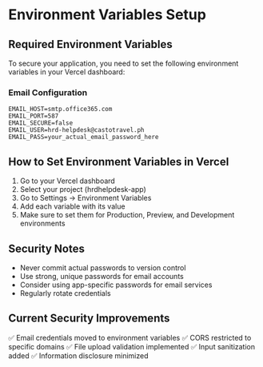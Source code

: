 # Environment Variables Setup

## Required Environment Variables

To secure your application, you need to set the following environment variables in your Vercel dashboard:

### Email Configuration
```
EMAIL_HOST=smtp.office365.com
EMAIL_PORT=587
EMAIL_SECURE=false
EMAIL_USER=hrd-helpdesk@castotravel.ph
EMAIL_PASS=your_actual_email_password_here
```

## How to Set Environment Variables in Vercel

1. Go to your Vercel dashboard
2. Select your project (hrdhelpdesk-app)
3. Go to Settings → Environment Variables
4. Add each variable with its value
5. Make sure to set them for Production, Preview, and Development environments

## Security Notes

- Never commit actual passwords to version control
- Use strong, unique passwords for email accounts
- Consider using app-specific passwords for email services
- Regularly rotate credentials

## Current Security Improvements

✅ Email credentials moved to environment variables
✅ CORS restricted to specific domains
✅ File upload validation implemented
✅ Input sanitization added
✅ Information disclosure minimized
